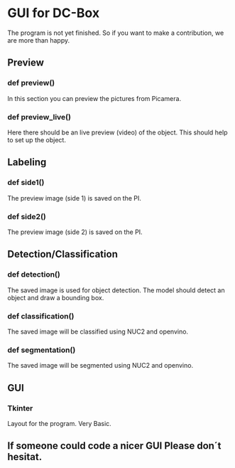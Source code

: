 # GUI for DC-Box
The program is not yet finished. So if you want to make a contribution, we are more than happy.

## Preview
### def preview()
In this section you can preview the pictures from Picamera.

### def preview_live()
Here there should be an live preview (video) of the object. This should help to set up the object.
## Labeling
### def side1()
The preview image (side 1) is saved on the PI.
### def side2()
The preview image (side 2) is saved on the PI.
## Detection/Classification
### def detection()
The saved image is used for object detection. The model should detect an object and draw a bounding box.

### def classification()
The saved image will be classified using NUC2 and openvino.

### def segmentation()
The saved image will be segmented using NUC2 and openvino.

## GUI
### Tkinter
Layout for the program.
Very Basic. 
## If someone could code a nicer GUI Please don´t hesitat. 
